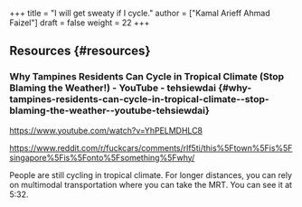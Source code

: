 +++
title = "I will get sweaty if I cycle."
author = ["Kamal Arieff Ahmad Faizel"]
draft = false
weight = 22
+++

## Resources {#resources}


### Why Tampines Residents Can Cycle in Tropical Climate (Stop Blaming the Weather!) - YouTube - tehsiewdai {#why-tampines-residents-can-cycle-in-tropical-climate--stop-blaming-the-weather--youtube-tehsiewdai}

<https://www.youtube.com/watch?v=YhPELMDHLC8>

<https://www.reddit.com/r/fuckcars/comments/rlf5ti/this%5Ftown%5Fis%5Fsingapore%5Fis%5Fonto%5Fsomething%5Fwhy/>

People are still cycling in tropical climate. For longer distances, you can rely on multimodal transportation where you can take the MRT. You can see it at 5:32.
